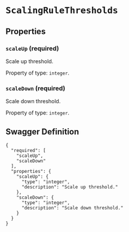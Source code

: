 # `ScalingRuleThresholds` #







## Properties ##

### `scaleUp` (required) ###

Scale up threshold.


Property of type: `integer`.




### `scaleDown` (required) ###

Scale down threshold.


Property of type: `integer`.







## Swagger Definition ##

    {
      "required": [
        "scaleUp", 
        "scaleDown"
      ], 
      "properties": {
        "scaleUp": {
          "type": "integer", 
          "description": "Scale up threshold."
        }, 
        "scaleDown": {
          "type": "integer", 
          "description": "Scale down threshold."
        }
      }
    }
